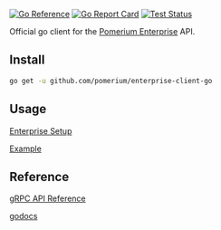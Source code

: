 [![Go Reference](https://pkg.go.dev/badge/github.com/pomerium/enterprise-client-go.svg)](https://pkg.go.dev/github.com/pomerium/enterprise-client-go)
[![Go Report Card](https://goreportcard.com/badge/github.com/pomerium/enterprise-client-go)](https://goreportcard.com/report/github.com/pomerium/enterprise-client-go)
[![Test Status](https://img.shields.io/github/workflow/status/pomerium/enterprise-client-go/test)](https://img.shields.io/github/workflow/status/pomerium/enterprise-client-go/test)

Official go client for the [Pomerium Enterprise](https://www.pomerium.com/enterprise/about.html) API.

## Install

```bash
go get -u github.com/pomerium/enterprise-client-go
```

## Usage

[Enterprise Setup](https://pomerium.io/enterprise/api.html)

[Example](https://github.com/pomerium/enterprise-client-go/blob/master/example/main.go)

## Reference

[gRPC API Reference](https://github.com/pomerium/enterprise-client/blob/master/API.md)

[godocs](https://pkg.go.dev/github.com/pomerium/enterprise-client-go)
